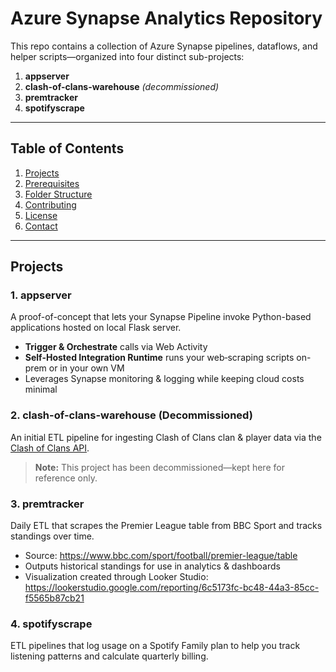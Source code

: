 # Azure Synapse Analytics Repository

This repo contains a collection of Azure Synapse pipelines, dataflows, and helper scripts—organized into four distinct sub-projects:

1. **appserver**  
2. **clash-of-clans-warehouse** _(decommissioned)_  
3. **premtracker**  
4. **spotifyscrape**  

---

## Table of Contents

1. [Projects](#projects)  
2. [Prerequisites](#prerequisites)  
5. [Folder Structure](#folder-structure)  
6. [Contributing](#contributing)  
7. [License](#license)  
8. [Contact](#contact)  

---

## Projects

### 1. appserver  
A proof-of-concept that lets your Synapse Pipeline invoke Python-based applications hosted on local Flask server.  
- **Trigger & Orchestrate** calls via Web Activity  
- **Self-Hosted Integration Runtime** runs your web‐scraping scripts on-prem or in your own VM  
- Leverages Synapse monitoring & logging while keeping cloud costs minimal  

### 2. clash-of-clans-warehouse (Decommissioned)  
An initial ETL pipeline for ingesting Clash of Clans clan & player data via the [Clash of Clans API](https://developer.clashofclans.com/#/).  
> **Note:** This project has been decommissioned—kept here for reference only.

### 3. premtracker  
Daily ETL that scrapes the Premier League table from BBC Sport and tracks standings over time.  
- Source: https://www.bbc.com/sport/football/premier-league/table  
- Outputs historical standings for use in analytics & dashboards  
- Visualization created through Looker Studio:  
  https://lookerstudio.google.com/reporting/6c5173fc-bc48-44a3-85cc-f5565b87cb21

### 4. spotifyscrape  
ETL pipelines that log usage on a Spotify Family plan to help you track listening patterns and calculate quarterly billing.
